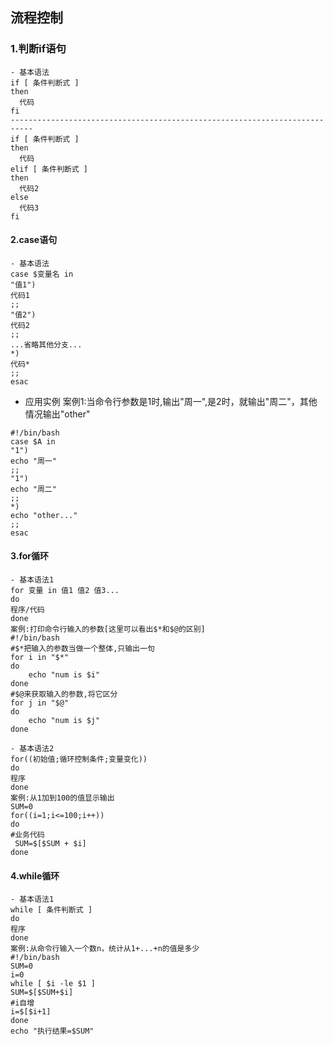 ## 									流程控制 ##

### 1.判断if语句

```
- 基本语法
if [ 条件判断式 ]
then 
  代码
fi
---------------------------------------------------------------------------
if [ 条件判断式 ]
then 
  代码
elif [ 条件判断式 ]
then 
  代码2
else
  代码3
fi 
```

#### 2.case语句

```
- 基本语法
case $变量名 in
"值1")
代码1
;;
"值2")
代码2
;;
...省略其他分支...
*)
代码*
;;
esac

```

- 应用实例
案例1:当命令行参数是1时,输出"周一",是2时，就输出"周二"，其他情况输出"other"

```
#!/bin/bash
case $A in
"1")
echo "周一"
;;
"1")
echo "周二"
;;
*)
echo "other..."
;;
esac
```

#### 3.for循环

```
- 基本语法1
for 变量 in 值1 值2 值3...
do
程序/代码
done
案例:打印命令行输入的参数[这里可以看出$*和$@的区别]
#!/bin/bash
#$*把输入的参数当做一个整体,只输出一句
for i in "$*"
do
	echo "num is $i"
done
#$@来获取输入的参数,将它区分
for j in "$@"
do
	echo "num is $j"
done	
```

```
- 基本语法2
for((初始值;循环控制条件;变量变化))
do
程序
done
案例:从1加到100的值显示输出
SUM=0
for((i=1;i<=100;i++))
do
#业务代码
 SUM=$[$SUM + $i]
done
```

#### 4.while循环

```
- 基本语法1
while [ 条件判断式 ]
do
程序
done
案例:从命令行输入一个数n，统计从1+...+n的值是多少
#!/bin/bash  
SUM=0
i=0
while [ $i -le $1 ]
SUM=$[$SUM+$i]
#i自增
i=$[$i+1]
done
echo "执行结果=$SUM"
```

